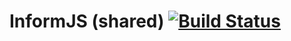 InformJS (shared) [![Build Status](https://travis-ci.org/informjs/inform-shared.png?branch=master)](https://travis-ci.org/informjs/inform-shared)
=================
